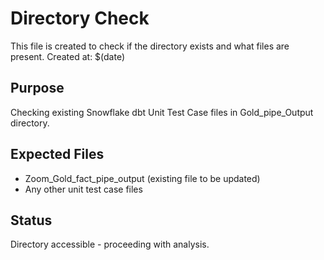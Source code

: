 # Directory Check
This file is created to check if the directory exists and what files are present.
Created at: $(date)

## Purpose
Checking existing Snowflake dbt Unit Test Case files in Gold_pipe_Output directory.

## Expected Files
- Zoom_Gold_fact_pipe_output (existing file to be updated)
- Any other unit test case files

## Status
Directory accessible - proceeding with analysis.